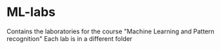 # ML-labs
Contains the laboratories for the course "Machine Learning and Pattern recognition"
Each lab is in a different folder  
